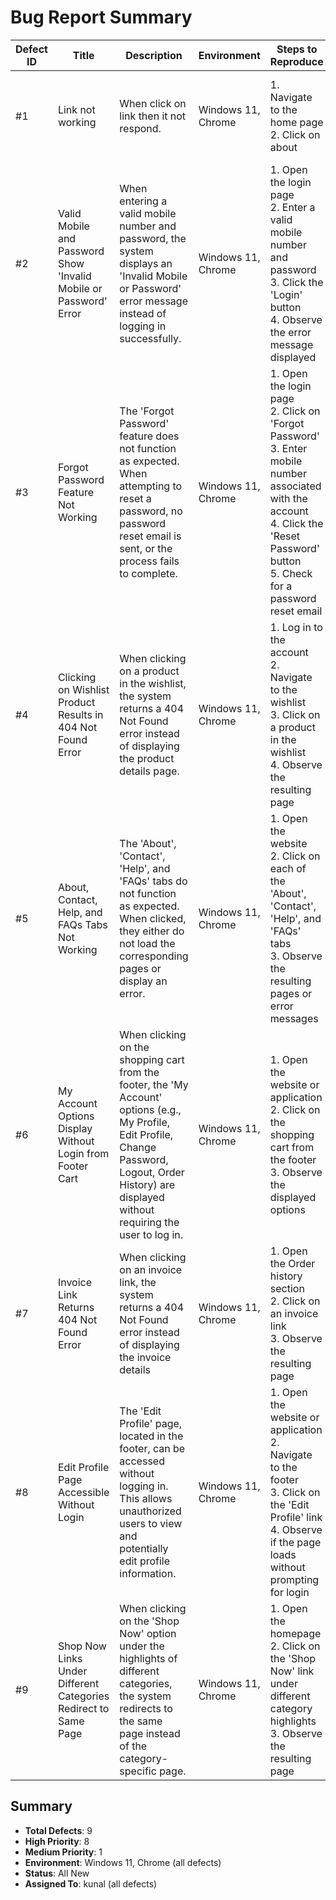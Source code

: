 # Bug Report Summary

| Defect ID | Title | Description | Environment | Steps to Reproduce | Expected Result | Actual Result | Explanation | Severity | Priority | Assigned To | Status | Date Reported | Close Date | Attachments |
|-----------|-------|-------------|-------------|-------------------|-----------------|---------------|-------------|----------|----------|-------------|---------|---------------|------------|-------------|
| #1 | Link not working | When click on link then it not respond. | Windows 11, Chrome | 1. Navigate to the home page<br>2. Click on about | Move to the about page | Same page return | Navigation links not properly configured or event handlers not working | Medium | Medium | kunal | New | 13-02-25 | 14-02-25 | [Screenshot](https://prnt.sc/AIPU09EaD-oE) |
| #2 | Valid Mobile and Password Show 'Invalid Mobile or Password' Error | When entering a valid mobile number and password, the system displays an 'Invalid Mobile or Password' error message instead of logging in successfully. | Windows 11, Chrome | 1. Open the login page<br>2. Enter a valid mobile number and password<br>3. Click the 'Login' button<br>4. Observe the error message displayed | The user should be logged in successfully and redirected to the dashboard or home page | An 'Invalid Mobile or Password' error message is displayed despite using valid credentials | Authentication validation logic may be faulty or database connection issue | High | High | kunal | New | 28-02-2025 | 02-03-2025 | [Screenshot](https://prnt.sc/7ggz9VNs9M_r) |
| #3 | Forgot Password Feature Not Working | The 'Forgot Password' feature does not function as expected. When attempting to reset a password, no password reset email is sent, or the process fails to complete. | Windows 11, Chrome | 1. Open the login page<br>2. Click on 'Forgot Password'<br>3. Enter mobile number associated with the account<br>4. Click the 'Reset Password' button<br>5. Check for a password reset email | A password reset email should be sent to the provided email address, allowing the user to reset their password | No password reset email is received, or the process fails with an error message | Email service integration failure or incorrect email configuration | High | Medium | kunal | New | 28-02-2025 | 02-03-2025 | [Screenshot](https://prnt.sc/Nj-vWw2CFUJa) |
| #4 | Clicking on Wishlist Product Results in 404 Not Found Error | When clicking on a product in the wishlist, the system returns a 404 Not Found error instead of displaying the product details page. | Windows 11, Chrome | 1. Log in to the account<br>2. Navigate to the wishlist<br>3. Click on a product in the wishlist<br>4. Observe the resulting page | The product details page should open, allowing the user to view product information | A 404 Not Found error page is displayed | Product links may be broken or product IDs not properly maintained in the wishlist | High | High | kunal | New | 28-02-2025 | 02-03-2025 | [Screenshot](https://prnt.sc/J1U8Vyd3om08) |
| #5 | About, Contact, Help, and FAQs Tabs Not Working | The 'About', 'Contact', 'Help', and 'FAQs' tabs do not function as expected. When clicked, they either do not load the corresponding pages or display an error. | Windows 11, Chrome | 1. Open the website<br>2. Click on each of the 'About', 'Contact', 'Help', and 'FAQs' tabs<br>3. Observe the resulting pages or error messages | Each tab should load its respective page with relevant information | The tabs do not load the expected pages or display an error message | Static page routing issues or missing content files | Low | Low | kunal | New | 28-02-2025 | 02-03-2025 | [Screenshot](https://prnt.sc/BqYp7nTYb5_n) |
| #6 | My Account Options Display Without Login from Footer Cart | When clicking on the shopping cart from the footer, the 'My Account' options (e.g., My Profile, Edit Profile, Change Password, Logout, Order History) are displayed without requiring the user to log in. | Windows 11, Chrome | 1. Open the website or application<br>2. Click on the shopping cart from the footer<br>3. Observe the displayed options | The user should be prompted to log in before accessing 'My Account' options | The 'My Account' options are displayed without requiring a login | Authentication check missing before displaying account-specific options | High | High | kunal | New | 28-02-2025 | 02-03-2025 | [Screenshot](https://prnt.sc/s211LMPjVHTI) |
| #7 | Invoice Link Returns 404 Not Found Error | When clicking on an invoice link, the system returns a 404 Not Found error instead of displaying the invoice details | Windows 11, Chrome | 1. Open the Order history section<br>2. Click on an invoice link<br>3. Observe the resulting page | The invoice details page should open, allowing the user to view the invoice | A 404 Not Found error page is displayed | Invoice generation or storage path issue, or incorrect link reference | High | Medium | kunal | New | 28-02-2025 | 03-03-2025 | [Screenshot](https://prnt.sc/HGbsCeef0ccM) |
| #8 | Edit Profile Page Accessible Without Login | The 'Edit Profile' page, located in the footer, can be accessed without logging in. This allows unauthorized users to view and potentially edit profile information. | Windows 11, Chrome | 1. Open the website or application<br>2. Navigate to the footer<br>3. Click on the 'Edit Profile' link<br>4. Observe if the page loads without prompting for login | The user should be prompted to log in before accessing the 'Edit Profile' page | 'Edit Profile' page loads without requiring a login | Missing authentication check or incorrect permission settings | High | High | kunal | New | 28-02-2025 | 03-03-2025 | [Screenshot](https://prnt.sc/71nuFYktEnuv) |
| #9 | Shop Now Links Under Different Categories Redirect to Same Page | When clicking on the 'Shop Now' option under the highlights of different categories, the system redirects to the same page instead of the category-specific page. | Windows 11, Chrome | 1. Open the homepage<br>2. Click on the 'Shop Now' link under different category highlights<br>3. Observe the resulting page | Each 'Shop Now' link should redirect to a category-specific page or product list relevant to the category | All 'Shop Now' links redirect to the same page | Incorrect URL mapping or category parameter not being passed correctly | Medium | Medium | kunal | New | 28-02-2025 | 03-03-2025 | [Screenshot](https://prnt.sc/HrSPUf96SfTJ) |

## Summary
- **Total Defects**: 9
- **High Priority**: 8
- **Medium Priority**: 1
- **Environment**: Windows 11, Chrome (all defects)
- **Status**: All New
- **Assigned To**: kunal (all defects)